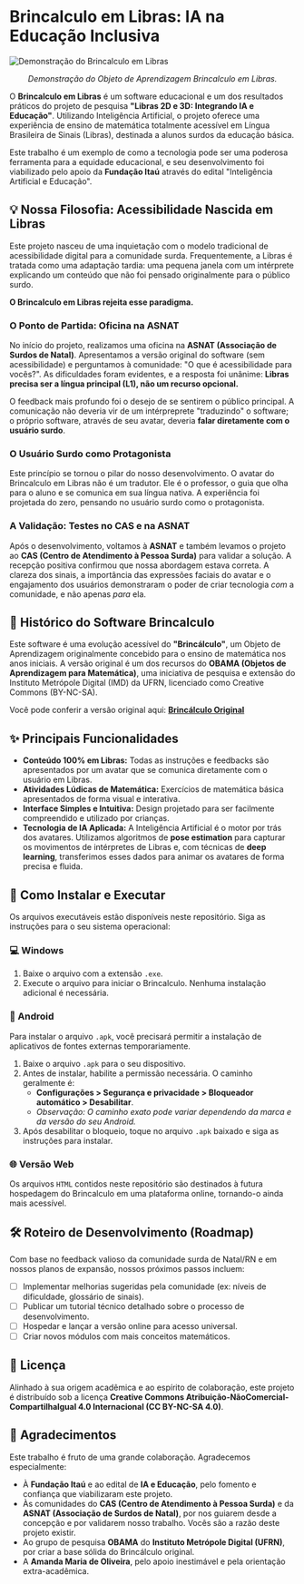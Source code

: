 # Brincalculo em Libras: IA na Educação Inclusiva

![Demonstração do Brincalculo em Libras](URL_DO_SEU_GIF_AQUI)
*<p align="center">Demonstração do Objeto de Aprendizagem Brincalculo em Libras.</p>*

O **Brincalculo em Libras** é um software educacional e um dos resultados práticos do projeto de pesquisa **"Libras 2D e 3D: Integrando IA e Educação"**. Utilizando Inteligência Artificial, o projeto oferece uma experiência de ensino de matemática totalmente acessível em Língua Brasileira de Sinais (Libras), destinada a alunos surdos da educação básica.

Este trabalho é um exemplo de como a tecnologia pode ser uma poderosa ferramenta para a equidade educacional, e seu desenvolvimento foi viabilizado pelo apoio da **Fundação Itaú** através do edital "Inteligência Artificial e Educação".

## 💡 Nossa Filosofia: Acessibilidade Nascida em Libras

Este projeto nasceu de uma inquietação com o modelo tradicional de acessibilidade digital para a comunidade surda. Frequentemente, a Libras é tratada como uma adaptação tardia: uma pequena janela com um intérprete explicando um conteúdo que não foi pensado originalmente para o público surdo.

**O Brincalculo em Libras rejeita esse paradigma.**

### O Ponto de Partida: Oficina na ASNAT

No início do projeto, realizamos uma oficina na **ASNAT (Associação de Surdos de Natal)**. Apresentamos a versão original do software (sem acessibilidade) e perguntamos à comunidade: "O que é acessibilidade para vocês?". As dificuldades foram evidentes, e a resposta foi unânime: **Libras precisa ser a língua principal (L1), não um recurso opcional.**

O feedback mais profundo foi o desejo de se sentirem o público principal. A comunicação não deveria vir de um intérpreprete "traduzindo" o software; o próprio software, através de seu avatar, deveria **falar diretamente com o usuário surdo**.

### O Usuário Surdo como Protagonista

Este princípio se tornou o pilar do nosso desenvolvimento. O avatar do Brincalculo em Libras não é um tradutor. Ele é o professor, o guia que olha para o aluno e se comunica em sua língua nativa. A experiência foi projetada do zero, pensando no usuário surdo como o protagonista.

### A Validação: Testes no CAS e na ASNAT

Após o desenvolvimento, voltamos à **ASNAT** e também levamos o projeto ao **CAS (Centro de Atendimento à Pessoa Surda)** para validar a solução. A recepção positiva confirmou que nossa abordagem estava correta. A clareza dos sinais, a importância das expressões faciais do avatar e o engajamento dos usuários demonstraram o poder de criar tecnologia *com* a comunidade, e não apenas *para* ela.

## 📖 Histórico do Software Brincalculo

Este software é uma evolução acessível do **"Brincálculo"**, um Objeto de Aprendizagem originalmente concebido para o ensino de matemática nos anos iniciais. A versão original é um dos recursos do **OBAMA (Objetos de Aprendizagem para Matemática)**, uma iniciativa de pesquisa e extensão do Instituto Metrópole Digital (IMD) da UFRN, licenciado como Creative Commons (BY-NC-SA).

Você pode conferir a versão original aqui: **[Brincálculo Original](https://softwareducativo.github.io/Brincalculo/)**

## ✨ Principais Funcionalidades

* **Conteúdo 100% em Libras:** Todas as instruções e feedbacks são apresentados por um avatar que se comunica diretamente com o usuário em Libras.
* **Atividades Lúdicas de Matemática:** Exercícios de matemática básica apresentados de forma visual e interativa.
* **Interface Simples e Intuitiva:** Design projetado para ser facilmente compreendido e utilizado por crianças.
* **Tecnologia de IA Aplicada:** A Inteligência Artificial é o motor por trás dos avatares. Utilizamos algoritmos de **pose estimation** para capturar os movimentos de intérpretes de Libras e, com técnicas de **deep learning**, transferimos esses dados para animar os avatares de forma precisa e fluida.

## 🚀 Como Instalar e Executar

Os arquivos executáveis estão disponíveis neste repositório. Siga as instruções para o seu sistema operacional:

### 💻 Windows
1.  Baixe o arquivo com a extensão `.exe`.
2.  Execute o arquivo para iniciar o Brincalculo. Nenhuma instalação adicional é necessária.

### 📱 Android
Para instalar o arquivo `.apk`, você precisará permitir a instalação de aplicativos de fontes externas temporariamente.

1.  Baixe o arquivo `.apk` para o seu dispositivo.
2.  Antes de instalar, habilite a permissão necessária. O caminho geralmente é:
    * **Configurações > Segurança e privacidade > Bloqueador automático > Desabilitar**.
    * *Observação: O caminho exato pode variar dependendo da marca e da versão do seu Android.*
3.  Após desabilitar o bloqueio, toque no arquivo `.apk` baixado e siga as instruções para instalar.

### 🌐 Versão Web
Os arquivos `HTML` contidos neste repositório são destinados à futura hospedagem do Brincalculo em uma plataforma online, tornando-o ainda mais acessível.

## 🛠️ Roteiro de Desenvolvimento (Roadmap)

Com base no feedback valioso da comunidade surda de Natal/RN e em nossos planos de expansão, nossos próximos passos incluem:

-   [ ] Implementar melhorias sugeridas pela comunidade (ex: níveis de dificuldade, glossário de sinais).
-   [ ] Publicar um tutorial técnico detalhado sobre o processo de desenvolvimento.
-   [ ] Hospedar e lançar a versão online para acesso universal.
-   [ ] Criar novos módulos com mais conceitos matemáticos.

## 📄 Licença

Alinhado à sua origem acadêmica e ao espírito de colaboração, este projeto é distribuído sob a licença **Creative Commons Atribuição-NãoComercial-CompartilhaIgual 4.0 Internacional (CC BY-NC-SA 4.0)**.

## 🙏 Agradecimentos

Este trabalho é fruto de uma grande colaboração. Agradecemos especialmente:

* À **Fundação Itaú** e ao edital de **IA e Educação**, pelo fomento e confiança que viabilizaram este projeto.
* Às comunidades do **CAS (Centro de Atendimento à Pessoa Surda)** e da **ASNAT (Associação de Surdos de Natal)**, por nos guiarem desde a concepção e por validarem nosso trabalho. Vocês são a razão deste projeto existir.
* Ao grupo de pesquisa **OBAMA** do **Instituto Metrópole Digital (UFRN)**, por criar a base sólida do Brincálculo original.
* A **Amanda Maria de Oliveira**, pelo apoio inestimável e pela orientação extra-acadêmica.
